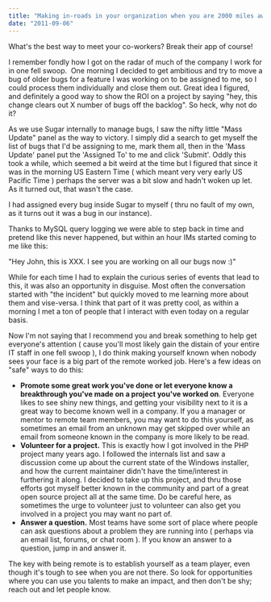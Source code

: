 ```yaml
---
title: "Making in-roads in your organization when you are 2000 miles away"
date: "2011-09-06"
---
```


What's the best way to meet your co-workers? Break their app of course!

I remember fondly how I got on the radar of much of the company I work for in one fell swoop.  One morning I decided to get ambitious and try to move a bug of older bugs for a feature I was working on to be assigned to me, so I could process them individually and close them out. Great idea I figured, and definitely a good way to show the ROI on a project by saying "hey, this change clears out X number of bugs off the backlog". So heck, why not do it?

As we use Sugar internally to manage bugs, I saw the nifty little "Mass Update" panel as the way to victory. I simply did a search to get myself the list of bugs that I'd be assigning to me, mark them all, then in the 'Mass Update' panel put the 'Assigned To' to me and click 'Submit'. Oddly this took a while, which seemed a bit weird at the time but I figured that since it was in the morning US Eastern Time ( which meant very very early US Pacific Time ) perhaps the server was a bit slow and hadn't woken up let. As it turned out, that wasn't the case.

I had assigned every bug inside Sugar to myself ( thru no fault of my own, as it turns out it was a bug in our instance).

Thanks to MySQL query logging we were able to step back in time and pretend like this never happened, but within an hour IMs started coming to me like this:

"Hey John, this is XXX. I see you are working on all our bugs now :)"

While for each time I had to explain the curious series of events that lead to this, it was also an opportunity in disguise. Most often the conversation started with "the incident" but quickly moved to me learning more about them and vise-versa. I think that part of it was pretty cool, as within a morning I met a ton of people that I interact with even today on a regular basis.

Now I'm not saying that I recommend you and break something to help get everyone's attention ( cause you'll most likely gain the distain of your entire IT staff in one fell swoop ), I do think making yourself known when nobody sees your face is a big part of the remote worked job. Here's a few ideas on "safe" ways to do this:

- **Promote some great work you've done or let everyone know a breakthrough you've made on a project you've worked on**. Everyone likes to see shiny new things, and getting your visibility next to it is a great way to become known well in a company. If you a manager or mentor to remote team members, you may want to do this yourself, as sometimes an email from an unknown may get skipped over while an email from someone known in the company is more likely to be read.
- **Volunteer for a project.** This is exactly how I got involved in the PHP project many years ago. I followed the internals list and saw a discussion come up about the current state of the Windows installer, and how the current maintainer didn't have the time/interest in furthering it along. I decided to take up this project, and thru those efforts got myself better known in the community and part of a great open source project all at the same time. Do be careful here, as sometimes the urge to volunteer just to volunteer can also get you involved in a project you may want no part of.
- **Answer a question.** Most teams have some sort of place where people can ask questions about a problem they are running into ( perhaps via an email list, forums, or chat room ). If you know an answer to a question, jump in and answer it.

The key with being remote is to establish yourself as a team player, even though it's tough to see when you are not there. So look for opportunities where you can use you talents to make an impact, and then don't be shy; reach out and let people know.
